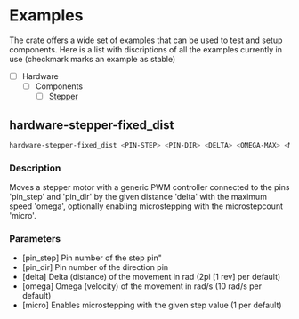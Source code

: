 # Examples

The crate offers a wide set of examples that can be used to test and setup components. Here is a list with discriptions of all the examples currently in use (checkmark marks an example as stable)

- [ ] Hardware
  - [ ] Components
    - [ ] [Stepper](#hardware-stepper-fixed_dist)

## hardware-stepper-fixed_dist

```sh
hardware-stepper-fixed_dist <PIN-STEP> <PIN-DIR> <DELTA> <OMEGA-MAX> <MICRO>
```

### Description

Moves a stepper motor with a generic PWM controller connected to the pins 'pin_step' and 'pin_dir' by the given distance
'delta' with the maximum speed 'omega', optionally enabling microstepping with the microstepcount 'micro'.

### Parameters

- [pin_step] Pin number of the step pin"
- [pin_dir] Pin number of the direction pin
- [delta] Delta (distance) of the movement in rad (2pi [1 rev] per default)
- [omega] Omega (velocity) of the movement in rad/s (10 rad/s per default)
- [micro] Enables microstepping with the given step value (1 per default)
